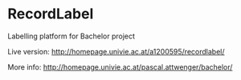 # RecordLabel
Labelling platform for Bachelor project

Live version: http://homepage.univie.ac.at/a1200595/recordlabel/

More info: http://homepage.univie.ac.at/pascal.attwenger/bachelor/
